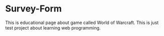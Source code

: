 # Survey-Form
This is educational page about game  called World of Warcraft. This is just test project about learning web programming.
